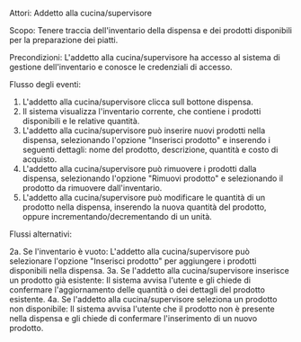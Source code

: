 Attori: Addetto alla cucina/supervisore

Scopo: Tenere traccia dell'inventario della dispensa e dei prodotti disponibili per la preparazione dei piatti.

Precondizioni: L'addetto alla cucina/supervisore ha accesso al sistema di gestione dell'inventario e conosce le credenziali di accesso.

Flusso degli eventi:

1. L'addetto alla cucina/supervisore clicca sull bottone dispensa.
2. Il sistema visualizza l'inventario corrente, che contiene i prodotti disponibili e le relative quantità.
3. L'addetto alla cucina/supervisore può inserire nuovi prodotti nella dispensa, selezionando l'opzione "Inserisci prodotto" e inserendo i seguenti dettagli: nome del prodotto, descrizione, quantità e costo di acquisto.
4. L'addetto alla cucina/supervisore può rimuovere i prodotti dalla dispensa, selezionando l'opzione "Rimuovi prodotto" e selezionando il prodotto da rimuovere dall'inventario.
5. L'addetto alla cucina/supervisore può modificare le quantità di un prodotto nella dispensa, inserendo la nuova quantità del prodotto, oppure incrementando/decrementando di un unità.

Flussi alternativi:

2a. Se l'inventario è vuoto: L'addetto alla cucina/supervisore può selezionare l'opzione "Inserisci prodotto" per aggiungere i prodotti disponibili nella dispensa.
3a. Se l'addetto alla cucina/supervisore inserisce un prodotto già esistente: Il sistema avvisa l'utente e gli chiede di confermare l'aggiornamento delle quantità o dei dettagli del prodotto esistente.
4a. Se l'addetto alla cucina/supervisore seleziona un prodotto non disponibile: Il sistema avvisa l'utente che il prodotto non è presente nella dispensa e gli chiede di confermare l'inserimento di un nuovo prodotto.

